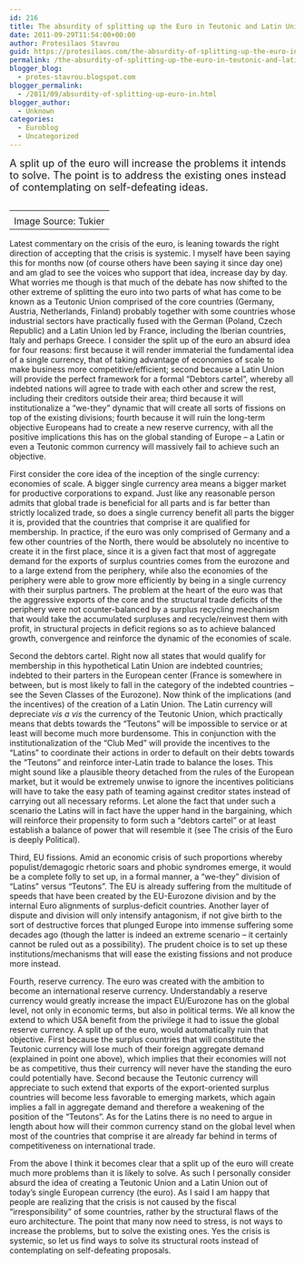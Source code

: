 ```yaml
---
id: 216
title: The absurdity of splitting up the Euro in Teutonic and Latin Unions
date: 2011-09-29T11:54:00+00:00
author: Protesilaos Stavrou
guid: https://protesilaos.com/the-absurdity-of-splitting-up-the-euro-in-teutonic-and-latin-unions/
permalink: /the-absurdity-of-splitting-up-the-euro-in-teutonic-and-latin-unions/
blogger_blog:
  - protes-stavrou.blogspot.com
blogger_permalink:
  - /2011/09/absurdity-of-splitting-up-euro-in.html
blogger_author:
  - Unknown
categories:
  - Euroblog
  - Uncategorized
---
```

<span style="font-size: large;">A split up of the euro will increase the problems it intends to solve. The point is to address the existing ones instead of contemplating on self-defeating ideas.</span>

<table cellpadding="0" cellspacing="0" class="tr-caption-container" style="float: right; margin-left: 1em; text-align: right;">
  <tr>
    <td style="text-align: center;">
    </td>
  </tr>
  
  <tr>
    <td class="tr-caption" style="text-align: center;">
      Image Source: Tukier
    </td>
  </tr>
</table>

Latest commentary on the crisis of the euro, is leaning towards the right direction of accepting that the crisis is systemic. I myself have been saying this for months now (of course others have been saying it since day one) and am glad to see the voices who support that idea, increase day by day. What worries me though is that much of the debate has now shifted to the other extreme of splitting the euro into two parts of what has come to be known as a Teutonic Union comprised of the core countries (Germany, Austria, Netherlands, Finland) probably together with some countries whose industrial sectors have practically fused with the German (Poland, Czech Republic) and a Latin Union led by France, including the Iberian countries, Italy and perhaps Greece. I consider the split up of the euro an absurd idea for four reasons: first because it will render immaterial the fundamental idea of a single currency, that of taking advantage of economies of scale to make business more competitive/efficient; second because a Latin Union will provide the perfect framework for a formal &#8220;Debtors cartel&#8221;, whereby all indebted nations will agree to trade with each other and screw the rest, including their creditors outside their area; third because it will institutionalize a &#8220;we-they&#8221; dynamic that will create all sorts of fissions on top of the existing divisions; fourth because it will ruin the long-term objective Europeans had to create a new reserve currency, with all the positive implications this has on the global standing of Europe &#8211; a Latin or even a Teutonic common currency will massively fail to achieve such an objective.

First consider the core idea of the inception of the single currency: economies of scale. A bigger single currency area means a bigger market for productive corporations to expand. Just like any reasonable person admits that global trade is beneficial for all parts and is far better than strictly localized trade, so does a single currency benefit all parts the bigger it is, provided that the countries that comprise it are qualified for membership. In practice, if the euro was only comprised of Germany and a few other countries of the North, there would be absolutely no incentive to create it in the first place, since it is a given fact that most of aggregate demand for the exports of surplus countries comes from the eurozone and to a large extend from the periphery, while also the economies of the periphery were able to grow more efficiently by being in a single currency with their surplus partners. The problem at the heart of the euro was that the aggressive exports of the core and the structural trade deficits of the periphery were not counter-balanced by a surplus recycling mechanism that would take the accumulated surpluses and recycle/reinvest them with profit, in structural projects in deficit regions so as to achieve balanced growth, convergence and reinforce the dynamic of the economies of scale.

Second the debtors cartel. Right now all states that would qualify for membership in this hypothetical Latin Union are indebted countries; indebted to their parters in the European center (France is somewhere in between, but is most likely to fall in the category of the indebted countries &#8211; see the Seven Classes of the Eurozone). Now think of the implications (and the incentives) of the creation of a Latin Union. The Latin currency will depreciate _vis a vis_ the currency of the Teutonic Union, which practically means that debts towards the &#8220;Teutons&#8221; will be impossible to service or at least will become much more burdensome. This in conjunction with the institutionalization of the &#8220;Club Med&#8221; will provide the incentives to the &#8220;Latins&#8221; to coordinate their actions in order to default on their debts towards the &#8220;Teutons&#8221; and reinforce inter-Latin trade to balance the loses. This might sound like a plausible theory detached from the rules of the European market, but it would be extremely unwise to ignore the incentives politicians will have to take the easy path of teaming against creditor states instead of carrying out all necessary reforms. Let alone the fact that under such a scenario the Latins will in fact have the upper hand in the bargaining, which will reinforce their propensity to form such a &#8220;debtors cartel&#8221; or at least establish a balance of power that will resemble it (see <span class="headline"></span>The crisis of the Euro is deeply Political).

Third, EU fissions. Amid an economic crisis of such proportions whereby populist/demagogic rhetoric soars and phobic syndromes emerge, it would be a complete folly to set up, in a formal manner, a &#8220;we-they&#8221; division of &#8220;Latins&#8221; versus &#8220;Teutons&#8221;. The EU is already suffering from the multitude of speeds that have been created by the EU-Eurozone division and by the internal Euro alignments of surplus-deficit countries. Another layer of dispute and division will only intensify antagonism, if not give birth to the sort of destructive forces that plunged Europe into immense suffering some decades ago (though the latter is indeed an extreme scenario &#8211; it certainly cannot be ruled out as a possibility). The prudent choice is to set up these institutions/mechanisms that will ease the existing fissions and not produce more instead.

Fourth, reserve currency. The euro was created with the ambition to become an international reserve currency. Understandably a reserve currency would greatly increase the impact EU/Eurozone has on the global level, not only in economic terms, but also in political terms. We all know the extend to which USA benefit from the privilege it had to issue the global reserve currency. A split up of the euro, would automatically ruin that objective. First because the surplus countries that will constitute the Teutonic currency will lose much of their foreign aggregate demand (explained in point one above), which implies that their economies will not be as competitive, thus their currency will never have the standing the euro could potentially have. Second because the Teutonic currency will appreciate to such extend that exports of the export-oriented surplus countries will become less favorable to emerging markets, which again implies a fall in aggregate demand and therefore a weakening of the position of  the &#8220;Teutons&#8221;. As for the Latins there is no need to argue in length about how will their common currency stand on the global level when most of the countries that comprise it are already far behind in terms of competitiveness on international trade.

From the above I think it becomes clear that a split up of the euro will create much more problems than it is likely to solve. As such I personally consider absurd the idea of creating a Teutonic Union and a Latin Union out of today&#8217;s single European currency (the euro). As I said I am happy that people are realizing that the crisis is not caused by the fiscal &#8220;irresponsibility&#8221; of some countries, rather by the structural flaws of the euro architecture. The point that many now need to stress, is not ways to increase the problems, but to solve the existing ones. Yes the crisis is systemic, so let us find ways to solve its structural roots instead of contemplating on self-defeating proposals.